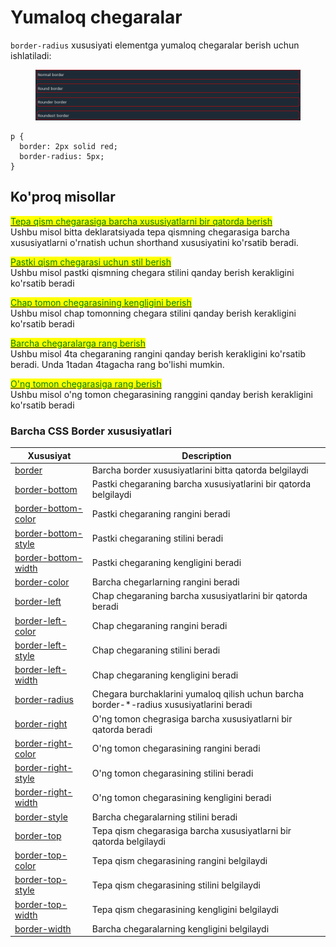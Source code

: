 # Yumaloq chegaralar

`border-radius` xususiyati elementga yumaloq chegaralar berish uchun ishlatiladi:

<figure><img src="../../../.gitbook/assets/image (199).png" alt=""><figcaption></figcaption></figure>

```
p {
  border: 2px solid red;
  border-radius: 5px;
}
```

## Ko'proq misollar

[<mark style="color:green;">Tepa qism chegarasiga barcha xususiyatlarni bir qatorda berish</mark>](https://www.w3schools.com/css/tryit.asp?filename=trycss\_border-top)\
Ushbu misol bitta deklaratsiyada tepa qismning chegarasiga barcha xususiyatlarni o'rnatish uchun shorthand xususiyatini ko'rsatib beradi.

[<mark style="color:green;">Pastki qism chegarasi uchun stil berish</mark>](https://www.w3schools.com/css/tryit.asp?filename=trycss\_border-bottom-style)\
Ushbu misol pastki qismning chegara stilini qanday berish kerakligini ko'rsatib beradi

[<mark style="color:green;">Chap tomon chegarasining kengligini berish</mark>](https://www.w3schools.com/css/tryit.asp?filename=trycss\_border-left-width)\
Ushbu misol chap tomonning chegara stilini qanday berish kerakligini ko'rsatib beradi

[<mark style="color:green;">Barcha chegaralarga rang berish</mark>](https://www.w3schools.com/css/tryit.asp?filename=trycss\_border-color)\
Ushbu misol 4ta chegaraning rangini qanday berish kerakligini ko'rsatib beradi. Unda 1tadan 4tagacha rang bo'lishi mumkin.

[<mark style="color:green;">O'ng tomon chegarasiga rang berish</mark>](https://www.w3schools.com/css/tryit.asp?filename=trycss\_border-right-color)\
Ushbu misol o'ng tomon chegarasining ranggini qanday berish kerakligini ko'rsatib beradi

### Barcha CSS Border xususiyatlari <a href="#barcha-css-border-xususiyatlari" id="barcha-css-border-xususiyatlari"></a>

| Xususiyat                                                                            | Description                                                                               |
| ------------------------------------------------------------------------------------ | ----------------------------------------------------------------------------------------- |
| [border](https://www.w3schools.com/cssref/pr\_border.asp)                            | Barcha border xususiyatlarini bitta qatorda belgilaydi                                    |
| [border-bottom](https://www.w3schools.com/cssref/pr\_border-bottom.asp)              | Pastki chegaraning barcha xususiyatlarini bir qatorda belgilaydi                          |
| [border-bottom-color](https://www.w3schools.com/cssref/pr\_border-bottom\_color.asp) | Pastki chegaraning rangini beradi                                                         |
| [border-bottom-style](https://www.w3schools.com/cssref/pr\_border-bottom\_style.asp) | Pastki chegaraning stilini beradi                                                         |
| [border-bottom-width](https://www.w3schools.com/cssref/pr\_border-bottom\_width.asp) | Pastki chegaraning kengligini beradi                                                      |
| [border-color](https://www.w3schools.com/cssref/pr\_border-color.asp)                | Barcha chegarlarning rangini beradi                                                       |
| [border-left](https://www.w3schools.com/cssref/pr\_border-left.asp)                  | Chap chegaraning barcha xususiyatlarini bir qatorda beradi                                |
| [border-left-color](https://www.w3schools.com/cssref/pr\_border-left\_color.asp)     | Chap chegaraning rangini beradi                                                           |
| [border-left-style](https://www.w3schools.com/cssref/pr\_border-left\_style.asp)     | Chap chegaraning stilini beradi                                                           |
| [border-left-width](https://www.w3schools.com/cssref/pr\_border-left\_width.asp)     | Chap chegaraning kengligini beradi                                                        |
| [border-radius](https://www.w3schools.com/cssref/css3\_pr\_border-radius.asp)        | Chegara burchaklarini yumaloq qilish uchun barcha border-\*-radius xususiyatlarini beradi |
| [border-right](https://www.w3schools.com/cssref/pr\_border-right.asp)                | O'ng tomon chegrasiga barcha xususiyatlarni bir qatorda beradi                            |
| [border-right-color](https://www.w3schools.com/cssref/pr\_border-right\_color.asp)   | O'ng tomon chegarasining rangini beradi                                                   |
| [border-right-style](https://www.w3schools.com/cssref/pr\_border-right\_style.asp)   | O'ng tomon chegarasining stilini beradi                                                   |
| [border-right-width](https://www.w3schools.com/cssref/pr\_border-right\_width.asp)   | O'ng tomon chegarasining kengligini beradi                                                |
| [border-style](https://www.w3schools.com/cssref/pr\_border-style.asp)                | Barcha chegaralarning stilini beradi                                                      |
| [border-top](https://www.w3schools.com/cssref/pr\_border-top.asp)                    | Tepa qism chegarasiga barcha xususiyatlarni bir qatorda belgilaydi                        |
| [border-top-color](https://www.w3schools.com/cssref/pr\_border-top\_color.asp)       | Tepa qism chegarasining rangini belgilaydi                                                |
| [border-top-style](https://www.w3schools.com/cssref/pr\_border-top\_style.asp)       | Tepa qism chegarasining stilini belgilaydi                                                |
| [border-top-width](https://www.w3schools.com/cssref/pr\_border-top\_width.asp)       | Tepa qism chegarasining kengligini belgilaydi                                             |
| [border-width](https://www.w3schools.com/cssref/pr\_border-width.asp)                | Barcha chegaralarning kengligini belgilaydi                                               |

